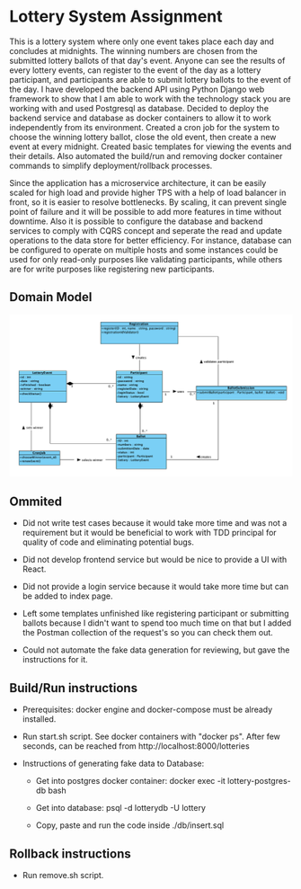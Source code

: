 # Lottery System Assignment


This is a lottery system where only one event takes place each day and concludes at midnights. The winning numbers are chosen from the submitted lottery ballots of that day's event. Anyone can see the results of every lottery events, can register to the event of the day as a lottery participant, and participants are able to submit lottery ballots to the event of the day. I have developed the backend API using Python Django web framework to show that I am able to work with the technology stack you are working with and used Postgresql as database. Decided to deploy the backend service and database as docker containers to allow it to work independently from its environment. Created a cron job for the system to choose the winning lottery ballot, close the old event, then create a new event at every midnight. Created basic templates for viewing the events and their details. Also automated the build/run and removing docker container commands to simplify deployment/rollback processes. 

Since the application has a microservice architecture, it can be easily scaled for high load and provide higher TPS with a help of load balancer in front, so it is easier to resolve bottlenecks. By scaling, it can prevent single point of failure and it will be possible to add more features in time without downtime. Also it is possible to configure the database and backend services to comply with CQRS concept and seperate the read and update operations to the data store for better efficiency. For instance, database can be configured to operate on multiple hosts and some instances could be used for only read-only purposes like validating participants, while others are for write purposes like registering new participants. 


## Domain Model

![Domain Model](/domain_model.png)



## Ommited

* Did not write test cases because it would take more time and was not a requirement but it would be beneficial to work with TDD principal for quality of code and eliminating potential bugs.

* Did not develop frontend service but would be nice to provide a UI with React.

* Did not provide a login service because it would take more time but can be added to index page.

* Left some templates unfinished like registering participant or submitting ballots because I didn't want to spend too much time on that but I added the Postman collection of the request's so you can check them out.

* Could not automate the fake data generation for reviewing, but gave the instructions for it.



## Build/Run instructions

* Prerequisites: docker engine and docker-compose must be already installed.

* Run start.sh script. See docker containers with "docker ps". After few seconds, can be reached from http://localhost:8000/lotteries

* Instructions of generating fake data to Database:

    * Get into postgres docker container:
      docker exec -it lottery-postgres-db bash

    * Get into database:
      psql -d lotterydb -U lottery

    * Copy, paste and run the code inside ./db/insert.sql
  

## Rollback instructions

* Run remove.sh script.

